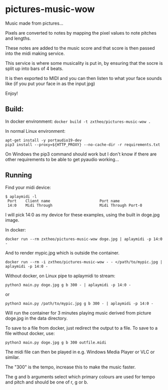 # pictures-music-wow

Music made from pictures...

Pixels are converted to notes by mapping the pixel values to note pitches and lengths. 

These notes are added to the music score and that score is then passed into the midi making service.

This service is where some musicality is put in, by ensuring that the socre is split up into bars of 4 beats.

It is then exported to MIDI and you can then listen to what your face sounds like (if you put your face in as the input jpg)

Enjoy!

## Build:

In docker environment: `docker build -t zxtheo/pictures-music-wow .`

In normal Linux environment:
```
apt-get install -y portaudio19-dev
pip3 install --proxy=${HTTP_PROXY} --no-cache-dir -r requirements.txt
```

On Windows the pip3 command should work but I don't know if there are other requirements to be able to get pyaudio working...

## Running

Find your midi device:
```
$ aplaymidi -l
 Port    Client name                      Port name
 14:0    Midi Through                     Midi Through Port-0
```
I will pick 14:0 as my device for these examples, using the built in doge.jpg image.

In docker:
```
docker run --rm zxtheo/pictures-music-wow doge.jpg | aplaymidi -p 14:0 -
```
And to render mypic.jpg which is outside the container.
```
docker run --rm -i zxtheo/pictures-music-wow - - </path/to/mypic.jpg | aplaymidi -p 14:0 -
```

Without docker, on Linux pipe to aplaymidi to stream:
```
python3 main.py doge.jpg g b 300 - | aplaymidi -p 14:0 -
```
or
```
python3 main.py /path/to/mypic.jpg g b 300 - | aplaymidi -p 14:0 -
```

Will run the container for 3 minutes playing music derived from picture doge.jpg in the data directory.

To save to a file from docker, just redirect the output to a file.
To save to a file without docker, use:
```
python3 main.py doge.jpg g b 300 outfile.midi
```
The midi file can then be played in e.g. Windows Media Player or VLC or similar.

The "300" is the tempo, increase this to make the music faster.

The g and b arguments select which primary colours are used for tempo and pitch and should be one of r, g or b.
